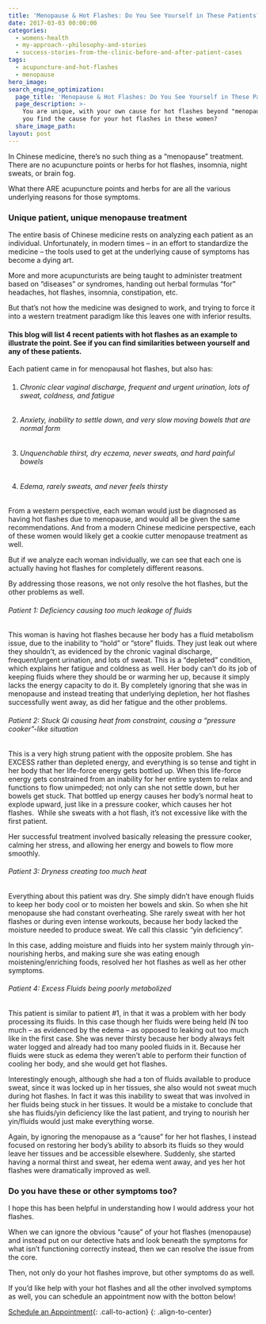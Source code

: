```yaml
---
title: 'Menopause & Hot Flashes: Do You See Yourself in These Patients?'
date: 2017-03-03 00:00:00
categories:
  - womens-health
  - my-approach--philosophy-and-stories
  - success-stories-from-the-clinic-before-and-after-patient-cases
tags:
  - acupuncture-and-hot-flashes
  - menopause
hero_image:
search_engine_optimization:
  page_title: 'Menopause & Hot Flashes: Do You See Yourself in These Patients?'
  page_description: >-
    You are unique, with your own cause for hot flashes beyond "menopause". Can
    you find the cause for your hot flashes in these women?
  share_image_path:
layout: post
---
```


In Chinese medicine, there’s no such thing as a “menopause” treatment. There are no acupuncture points or herbs for hot flashes, insomnia, night sweats, or brain fog.

What there ARE acupuncture points and herbs for are all the various underlying reasons for those symptoms.

### Unique patient, unique menopause treatment

The entire basis of Chinese medicine rests on analyzing each patient as an individual. Unfortunately, in modern times – in an effort to standardize the medicine – the tools used to get at the underlying cause of symptoms has become a dying art.

More and more acupuncturists are being taught to administer treatment based on “diseases” or syndromes, handing out herbal formulas “for” headaches, hot flashes, insomnia, constipation, etc.

But that’s not how the medicine was designed to work, and trying to force it into a western treatment paradigm like this leaves one with inferior results.

#### This blog will list 4 recent patients with hot flashes as an example to illustrate the point. See if you can find similarities between yourself and any of these patients.

Each patient came in for menopausal hot flashes, but also has:

1. ###### Chronic clear vaginal discharge, frequent and urgent urination, lots of sweat, coldness, and fatigue
2. ###### Anxiety, inability to settle down, and very slow moving bowels that are normal form
3. ###### Unquenchable thirst, dry eczema, never sweats, and hard painful bowels
4. ###### Edema, rarely sweats, and never feels thirsty

From a western perspective, each woman would just be diagnosed as having hot flashes due to menopause, and would all be given the same recommendations. And from a modern Chinese medicine perspective, each of these women would likely get a cookie cutter menopause treatment as well.

But if we analyze each woman individually, we can see that each one is actually having hot flashes for completely different reasons.

By addressing those reasons, we not only resolve the hot flashes, but the other problems as well.

###### Patient 1: Deficiency causing too much leakage of fluids

This woman is having hot flashes because her body has a fluid metabolism issue, due to the inability to “hold” or “store” fluids. They just leak out where they shouldn’t, as evidenced by the chronic vaginal discharge, frequent/urgent urination, and lots of sweat. This is a “depleted” condition, which explains her fatigue and coldness as well. Her body can’t do its job of keeping fluids where they should be or warming her up, because it simply lacks the energy capacity to do it. By completely ignoring that she was in menopause and instead treating that underlying depletion, her hot flashes successfully went away, as did her fatigue and the other problems.

###### Patient 2: Stuck Qi causing heat from constraint, causing a “pressure cooker”-like situation

This is a very high strung patient with the opposite problem. She has EXCESS rather than depleted energy, and everything is so tense and tight in her body that her life-force energy gets bottled up. When this life-force energy gets constrained from an inability for her entire system to relax and functions to flow unimpeded; not only can she not settle down, but her bowels get stuck. That bottled up energy causes her body’s normal heat to explode upward, just like in a pressure cooker, which causes her hot flashes.  While she sweats with a hot flash, it’s not excessive like with the first patient.

Her successful treatment involved basically releasing the pressure cooker, calming her stress, and allowing her energy and bowels to flow more smoothly.

###### Patient 3: Dryness creating too much heat

Everything about this patient was dry. She simply didn’t have enough fluids to keep her body cool or to moisten her bowels and skin. So when she hit menopause she had constant overheating. She rarely sweat with her hot flashes or during even intense workouts, because her body lacked the moisture needed to produce sweat. We call this classic “yin deficiency”.

In this case, adding moisture and fluids into her system mainly through yin-nourishing herbs, and making sure she was eating enough moistening/enriching foods, resolved her hot flashes as well as her other symptoms.  

###### Patient 4: Excess Fluids being poorly metabolized

This patient is similar to patient #1, in that it was a problem with her body processing its fluids. In this case though her fluids were being held IN too much – as evidenced by the edema – as opposed to leaking out too much like in the first case. She was never thirsty because her body always felt water logged and already had too many pooled fluids in it. Because her fluids were stuck as edema they weren’t able to perform their function of cooling her body, and she would get hot flashes.

Interestingly enough, although she had a ton of fluids available to produce sweat, since it was locked up in her tissues, she also would not sweat much during hot flashes. In fact it was this inability to sweat that was involved in her fluids being stuck in her tissues. It would be a mistake to conclude that she has fluids/yin deficiency like the last patient, and trying to nourish her yin/fluids would just make everything worse.

Again, by ignoring the menopause as a “cause” for her hot flashes, I instead focused on restoring her body’s ability to absorb its fluids so they would leave her tissues and be accessible elsewhere. Suddenly, she started having a normal thirst and sweat, her edema went away, and yes her hot flashes were dramatically improved as well.

### Do you have these or other symptoms too?

I hope this has been helpful in understanding how I would address your hot flashes.

When we can ignore the obvious “cause” of your hot flashes (menopause) and instead put on our detective hats and look beneath the symptoms for what isn’t functioning correctly instead, then we can resolve the issue from the core.

Then, not only do your hot flashes improve, but other symptoms do as well.

If you’d like help with your hot flashes and all the other involved symptoms as well, you can schedule an appointment now with the botton below!

[Schedule an Appointment](/services-offered/){: .call-to-action}
{: .align-to-center}
